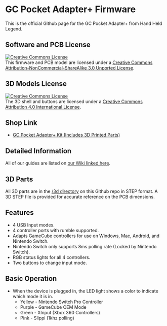 # GC Pocket Adapter+ Firmware
This is the official Github page for the GC Pocket Adapter+ from Hand Held Legend.

## Software and PCB License
<a rel="license" href="http://creativecommons.org/licenses/by-nc-sa/3.0/"><img alt="Creative Commons License" style="border-width:0" src="https://i.creativecommons.org/l/by-nc-sa/3.0/88x31.png" /></a><br />This firmware and PCB model are licensed under a <a rel="license" href="http://creativecommons.org/licenses/by-nc-sa/3.0/">Creative Commons Attribution-NonCommercial-ShareAlike 3.0 Unported License</a>.

## 3D Models License

<a rel="license" href="http://creativecommons.org/licenses/by/4.0/"><img alt="Creative Commons License" style="border-width:0" src="https://i.creativecommons.org/l/by/4.0/88x31.png" /></a><br />The 3D shell and buttons are licensed under a <a rel="license" href="http://creativecommons.org/licenses/by/4.0/">Creative Commons Attribution 4.0 International License</a>.

## Shop Link
- [GC Pocket Adapter+ Kit (Includes 3D Printed Parts)](https://handheldlegend.com/products/4-port-gc-pocket-adapter-gamecube-to-usb-c-controller-adapter-diy-kit)

## Detailed Information
All of our guides
are listed on [our Wiki linked here](https://wiki.handheldlegend.com).

## 3D Parts
All 3D parts are in the [/3d directory](https://github.com/HandHeldLegend/GC-Adapter-RP2040/tree/main/Production/3D) on this Github repo in STEP format. A 3D STEP file is provided for accurate reference on the PCB dimensions.

## Features
- 4 USB Input modes.
- 4 controller ports with rumble supported.
- Adapts GameCube controllers for use on Windows, Mac, Android, and Nintendo Switch.
- Nintendo Switch only supports 8ms polling rate (Locked by Nintendo Switch).
- RGB status lights for all 4 controllers.
- Two buttons to change input mode.

## Basic Operation
- When the device is plugged in, the LED light shows a color to indicate which mode it is in. 
	- Yellow - Nintendo Switch Pro Controller
	- Purple - GameCube OEM Mode 
	- Green - XInput (Xbox 360 Controllers)
    - Pink - Slippi (1khz polling)
